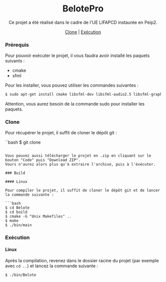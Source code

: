 <h1 align="center">BelotePro</h1>

<p align="center">
Ce projet a été réalisé dans le cadre de l'UE LIFAPCD instaurée en Peip2.
</p>

<div align="center">
    <a href="#clone">Clone</a> |
    <a href="#exécution">Exécution</a>
</div>

### Prérequis

Pour pouvoir exécuter le projet, il vous faudra avoir installé les paquets suivants :
- cmake
- sfml

Pour les installer, vous pouvez utiliser les commandes suivantes :

```bash
$ sudo apt-get install cmake libsfml-dev libsfml-audio2.5 libsfml-graphics2.5 libsfml-system2.5 libsfml-window2.5
```

Attention, vous aurez besoin de la commande sudo pour installer les paquets.

### Clone

Pour récupérer le projet, il suffit de cloner le dépôt git :

``bash
$ git clone 
```

Vous pouvez aussi télécharger le projet en .zip en cliquant sur le bouton "Code" puis "Download ZIP".
Vours n'aurez alors plus qu'à extraire l'archive, puis à l'éxécuter.

### Build

#### Linux

Pour compiler le projet, il suffit de cloner le dépôt git et de lancer la commande suivante :

```bash
$ cd Belote
$ cd build
$ cmake -G "Unix Makefiles" ..
$ make
$ ./bin/main
```

### Exécution

#### Linux

Après la compilation, revenez dans le dossier racine du projet (par exemple avec ``cd ..``) et lancez la commande suivante :

```bash
$ ./bin/Belote
```